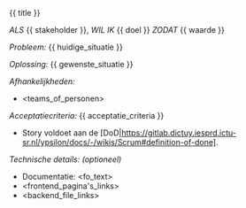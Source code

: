 {{ title }}

*ALS* {{ stakeholder }},
*WIL IK* {{ doel }}
*ZODAT* {{ waarde }}

*Probleem:*
{{ huidige_situatie }}

*Oplossing:*
{{ gewenste_situatie }}

*Afhankelijkheden:*
* <teams_of_personen>

*Acceptatiecriteria:*
{{ acceptatie_criteria }}
* Story voldoet aan de [DoD|https://gitlab.dictuy.iesprd.ictu-sr.nl/ypsilon/docs/-/wikis/Scrum#definition-of-done].

*Technische details: (optioneel)*
* Documentatie: <fo_text>
* <frontend_pagina's_links>
* <backend_file_links>
